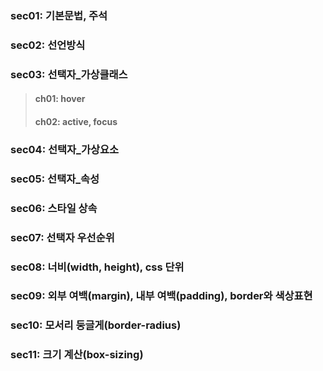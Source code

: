 ### sec01: 기본문법, 주석
### sec02: 선언방식
### sec03: 선택자_가상클래스
>#### ch01: hover 
>#### ch02: active, focus 
### sec04: 선택자_가상요소
### sec05: 선택자_속성
### sec06: 스타일 상속 
### sec07: 선택자 우선순위 
### sec08: 너비(width, height), css 단위
### sec09: 외부 여백(margin), 내부 여백(padding), border와 색상표현
### sec10: 모서리 둥글게(border-radius)
### sec11: 크기 계산(box-sizing)